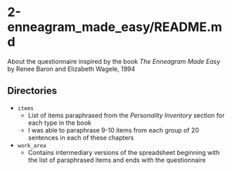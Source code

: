 
# 2-enneagram_made_easy/README.md

About the questionnaire inspired by the book *The Enneagram Made Easy* by Renee Baron and Elizabeth Wagele, 1994

## Directories

- `items`
  - List of items paraphrased from the *Personality Inventory* section for each type in the book
  - I was able to paraphrase 9-10 items from each group of 20 sentences in each of these chapters
- `work_area`
  - Contains intermediary versions of the spreadsheet beginning with the list of paraphrased items and ends with the questionnaire

